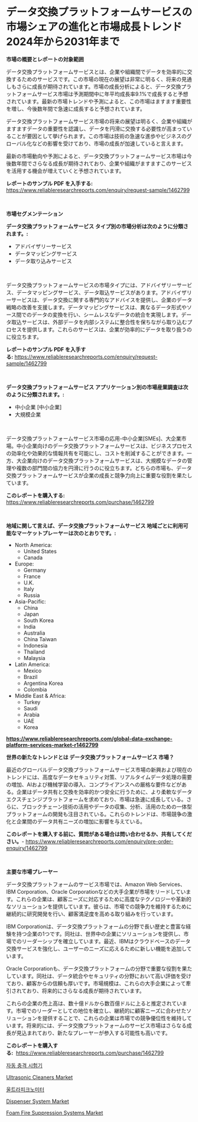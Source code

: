 <p><h1>データ交換プラットフォームサービスの市場シェアの進化と市場成長トレンド2024年から2031年まで</h1></p><p><strong>市場の概要とレポートの対象範囲</strong></p>
<p><p>データ交換プラットフォームサービスとは、企業や組織間でデータを効率的に交換するためのサービスです。この市場の現在の展望は非常に明るく、将来の見通しもさらに成長が期待されています。市場の成長分析によると、データ交換プラットフォームサービス市場は予測期間中に年平均成長率9.1%で成長すると予想されています。最新の市場トレンドや予測によると、この市場はますます重要性を増し、今後数年間で急速に成長すると予想されています。</p><p>データ交換プラットフォームサービス市場の将来の展望は明るく、企業や組織がますますデータの重要性を認識し、データを円滑に交換する必要性が高まっていることが要因として挙げられます。この市場は技術の急速な進歩やビジネスのグローバル化などの影響を受けており、市場の成長が加速していると言えます。</p><p>最新の市場動向や予測によると、データ交換プラットフォームサービス市場は今後数年間でさらなる成長が期待されており、企業や組織がますますこのサービスを活用する機会が増えていくと予想されています。</p></p>
<p><strong>レポートのサンプル PDF を入手する:</strong> <a href="https://www.reliableresearchreports.com/enquiry/request-sample/1462799">https://www.reliableresearchreports.com/enquiry/request-sample/1462799</a></p>
<p>&nbsp;</p>
<p><strong>市場セグメンテーション</strong></p>
<p><strong>データ交換プラットフォームサービス タイプ別の市場分析は次のように分類されます。:</strong></p>
<p><ul><li>アドバイザリーサービス</li><li>データマッピングサービス</li><li>データ取り込みサービス</li></ul></p>
<p>&nbsp;</p>
<p><p>データ交換プラットフォームサービスの市場タイプには、アドバイザリーサービス、データマッピングサービス、データ取込サービスがあります。アドバイザリーサービスは、データ交換に関する専門的なアドバイスを提供し、企業のデータ戦略の改善を支援します。データマッピングサービスは、異なるデータ形式やソース間でのデータの変換を行い、シームレスなデータの統合を実現します。データ取込サービスは、外部データを内部システムに整合性を保ちながら取り込むプロセスを提供します。これらのサービスは、企業が効率的にデータを取り扱うのに役立ちます。</p></p>
<p><strong>レポートのサンプル PDF を入手する:</strong>&nbsp;<a href="https://www.reliableresearchreports.com/enquiry/request-sample/1462799">https://www.reliableresearchreports.com/enquiry/request-sample/1462799</a></p>
<p>&nbsp;</p>
<p><strong> データ交換プラットフォームサービス アプリケーション別の市場産業調査は次のように分類されます。:</strong></p>
<p><ul><li>中小企業 [中小企業]</li><li>大規模企業</li></ul></p>
<p>&nbsp;</p>
<p><p>データ交換プラットフォームサービス市場の応用-中小企業[SMEs]、大企業市場。中小企業向けのデータ交換プラットフォームサービスは、ビジネスプロセスの効率化や効果的な情報共有を可能にし、コストを削減することができます。一方、大企業向けのデータ交換プラットフォームサービスは、大規模なデータの管理や複数の部門間の協力を円滑に行うのに役立ちます。どちらの市場も、データ交換プラットフォームサービスが企業の成長と競争力向上に重要な役割を果たしています。</p></p>
<p><strong>このレポートを購入する:</strong>&nbsp; <a href="https://www.reliableresearchreports.com/purchase/1462799">https://www.reliableresearchreports.com/purchase/1462799</a></p>
<p>&nbsp;</p>
<p><strong>地域に関して言えば、データ交換プラットフォームサービス 地域ごとに利用可能なマーケットプレーヤーは次のとおりです。:</strong></p>
<p><ul>
    <li>
        North America:
        <ul>
            <li>United States</li>
            <li>Canada</li>
        </ul>
    </li>
    <li>
        Europe:
        <ul>
            <li>Germany</li>
            <li>France</li>
            <li>U.K.</li>
            <li>Italy</li>
            <li>Russia</li>
        </ul>
    </li>
    <li>
        Asia-Pacific:
        <ul>
            <li>China</li>
            <li>Japan</li>
            <li>South Korea</li>
            <li>India</li>
            <li>Australia</li>
            <li>China Taiwan</li>
            <li>Indonesia</li>
            <li>Thailand</li>
            <li>Malaysia</li>
        </ul>
    </li>
    <li>
        Latin America:
        <ul>
            <li>Mexico</li>
            <li>Brazil</li>
            <li>Argentina Korea</li>
            <li>Colombia</li>
        </ul>
    </li>
    <li>
        Middle East & Africa:
        <ul>
            <li>Turkey</li>
            <li>Saudi</li>
            <li>Arabia</li>
            <li>UAE</li>
            <li>Korea</li>
        </ul>
    </li>
    </ul></p>
<p><strong><a href="https://www.reliableresearchreports.com/global-data-exchange-platform-services-market-r1462799">https://www.reliableresearchreports.com/global-data-exchange-platform-services-market-r1462799</a></strong>&nbsp;</p>
<p><strong>世界の新たなトレンドとは データ交換プラットフォームサービス 市場？</strong></p>
<p><p>最近のグローバルデータ交換プラットフォームサービス市場の新興および現在のトレンドには、高度なデータセキュリティ対策、リアルタイムデータ処理の需要の増加、AIおよび機械学習の導入、コンプライアンスへの厳格な要件などがある。企業はデータ共有と交換を効率的かつ安全に行うために、より柔軟なデータエクスチェンジプラットフォームを求めており、市場は急速に成長している。さらに、ブロックチェーン技術の活用やデータの収集、分析、活用のための一体型プラットフォームの開発も注目されている。これらのトレンドは、市場競争の激化と企業間のデータ共有ニーズの増加に影響を与えている。</p></p>
<p><strong>このレポートを購入する前に、質問がある場合は問い合わせるか、共有してください。</strong>- <a href="https://www.reliableresearchreports.com/enquiry/pre-order-enquiry/1462799">https://www.reliableresearchreports.com/enquiry/pre-order-enquiry/1462799</a></p>
<p>&nbsp;</p>
<p><strong>主要な市場プレーヤー</strong></p>
<p><p>データ交換プラットフォームのサービス市場では、Amazon Web Services、IBM Corporation、Oracle Corporationなどの大手企業が市場をリードしています。これらの企業は、顧客ニーズに対応するために高度なテクノロジーや革新的なソリューションを提供しています。彼らは、市場での競争力を維持するために継続的に研究開発を行い、顧客満足度を高める取り組みを行っています。</p><p>IBM Corporationは、データ交換プラットフォームの分野で長い歴史と豊富な経験を持つ企業の1つです。同社は、世界中の企業にソリューションを提供し、市場でのリーダーシップを確立しています。最近、IBMはクラウドベースのデータ交換サービスを強化し、ユーザーのニーズに応えるために新しい機能を追加しています。</p><p>Oracle Corporationも、データ交換プラットフォームの分野で重要な役割を果たしています。同社は、データ統合やセキュリティの分野において高い評価を受けており、顧客からの信頼も厚いです。市場規模は、これらの大手企業によって牽引されており、将来的にさらなる成長が期待されています。</p><p>これらの企業の売上高は、数十億ドルから数百億ドルに上ると推定されています。市場でのリーダーとしての地位を確立し、継続的に顧客ニーズに合わせたソリューションを提供することで、これらの企業は市場での競争優位性を維持しています。将来的には、データ交換プラットフォームのサービス市場はさらなる成長が見込まれており、新たなプレーヤーが参入する可能性も高いです。</p></p>
<p><strong>このレポートを購入する:</strong>&nbsp;&nbsp;<a href="https://www.reliableresearchreports.com/purchase/1462799">https://www.reliableresearchreports.com/purchase/1462799</a></p>
<p><p><a href="https://github.com/vsoq0zknh59/Market-Research-Report-List-1/blob/main/108554827960.md">자동 충격 시험기</a></p><p><a href="https://view.publitas.com/reportprime-1/ultrasonic-cleaners-market-size-market-outlook-and-market-forecast-2024-to-2031/">Ultrasonic Cleaners Market</a></p><p><a href="https://github.com/Tristiarton768456/Market-Research-Report-List-1/blob/main/335634227961.md">울트라피크노미터</a></p><p><a href="https://view.publitas.com/reportprime-1/dispenser-system-market-trends-forecast-and-competitive-analysis-to-2031/">Dispenser System Market</a></p><p><a href="https://github.com/prosalinda88/Market-Research-Report-List-4/blob/main/foam-fire-suppression-systems-market.md">Foam Fire Suppression Systems Market</a></p></p>